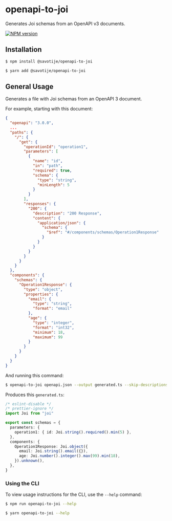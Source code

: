 # openapi-to-joi

Generates Joi schemas from an OpenAPI v3 documents.

<span class="badge-npmversion"><a href="https://npmjs.org/package/@savotije/openapi-to-joi" title="View this project on NPM"><img src="https://img.shields.io/npm/v/@savotije/openapi-to-joi.svg" alt="NPM version" /></a></span>

## Installation

```sh
$ npm install @savotije/openapi-to-joi

$ yarn add @savotije/openapi-to-joi
```

## General Usage

Generates a file with Joi schemas from an OpenAPI 3 document.

For example, starting with this document:

```json
{
  "openapi": "3.0.0",
  ...
  "paths": {
    "/": {
      "get": {
        "operationId": "operation1",
        "parameters": [
          {
            "name": "id",
            "in": "path",
            "required": true,
            "schema": {
              "type": "string",
              "minLength": 5
            }
          }
        ],
        "responses": {
          "200": {
            "description": "200 Response",
            "content": {
              "application/json": {
                "schema": {
                  "$ref": "#/components/schemas/Operation1Response"
                }
              }
            }
          }
        }
      }
    }
  },
  "components": {
    "schemas": {
      "Operation1Response": {
        "type": "object",
        "properties": {
          "email": {
            "type": "string",
            "format": "email"
          },
          "age": {
            "type": "integer",
            "format": "int32",
            "minimum": 18,
            "maximum": 99
          }
        }
      }
    }
  }
}
```

And running this command:

```sh
$ openapi-to-joi openapi.json --output generated.ts --skip-descriptions
```

Produces this `generated.ts`:

```typescript
/* eslint-disable */
/* prettier-ignore */
import Joi from "joi"

export const schemas = {
  parameters: {
    operation1: { id: Joi.string().required().min(5) },
  },
  components: {
    Operation1Response: Joi.object({
      email: Joi.string().email({}),
      age: Joi.number().integer().max(99).min(18),
    }).unknown(),
  },
}
```

### Using the CLI

To view usage instructions for the CLI, use the `--help` command:

```sh
$ npm run openapi-to-joi --help

$ yarn openapi-to-joi --help
```
